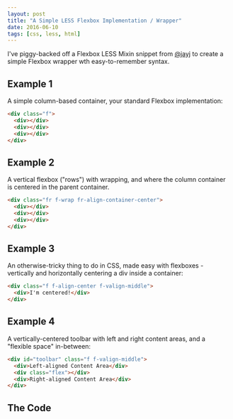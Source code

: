 ```yaml
---
layout: post
title: "A Simple LESS Flexbox Implementation / Wrapper"
date: 2016-06-10
tags: [css, less, html]
---
```


I've piggy-backed off a Flexbox LESS Mixin snippet from [@jayj](https://gist.github.com/jayj/) to create a simple Flexbox wrapper wth easy-to-remember syntax.

## Example 1

A simple column-based container, your standard Flexbox implementation:

```html
<div class="f">
  <div></div>
  <div></div>
  <div></div>
</div>
```

## Example 2

A vertical flexbox ("rows") with wrapping, and where the column container is centered in the parent container.

```html
<div class="fr f-wrap fr-align-container-center">
  <div></div>
  <div></div>
  <div></div>
</div>
```

## Example 3

An otherwise-tricky thing to do in CSS, made easy with flexboxes - vertically and horizontally centering a div inside a container:

```html
<div class="f f-align-center f-valign-middle">
  <div>I'm centered!</div>
</div>
```

## Example 4

A vertically-centered toolbar with left and right content areas, and a "flexible space" in-between:

```html
<div id="toolbar" class="f f-valign-middle">
  <div>Left-aligned Content Area</div>
  <div class="flex"></div>
  <div>Right-aligned Content Area</div>
</div>
```

## The Code

<script src="https://gist.github.com/qJake/e4d26a0eede24d3768e53e3f9b3c2665.js"></script>
